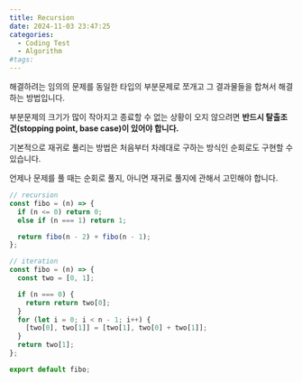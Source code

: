 ```yaml
---
title: Recursion
date: 2024-11-03 23:47:25
categories:
  - Coding Test
  - Algorithm
#tags:
---
```

해결하려는 임의의 문제를 동일한 타입의 부분문제로 쪼개고 그 결과물들을 합쳐서 해결하는 방법입니다.

부분문제의 크기가 많이 작아지고 종료할 수 없는 상황이 오지 않으려면 **반드시 탈출조건(stopping point, base case)이 있어야 합니다.**

기본적으로 재귀로 풀리는 방법은 처음부터 차례대로 구하는 방식인 순회로도 구현할 수 있습니다.

언제나 문제를 풀 때는 순회로 풀지, 아니면 재귀로 풀지에 관해서 고민해야 합니다.

```js
// recursion
const fibo = (n) => {
  if (n <= 0) return 0;
  else if (n === 1) return 1;

  return fibo(n - 2) + fibo(n - 1);
};
```

```js
// iteration
const fibo = (n) => {
  const two = [0, 1];

  if (n === 0) {
    return return two[0];
  }
  for (let i = 0; i < n - 1; i++) {
    [two[0], two[1]] = [two[1], two[0] + two[1]];
  }
  return two[1];
};

export default fibo;
```
